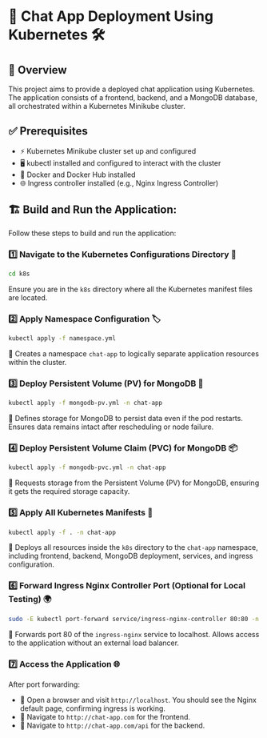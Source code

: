 # 🚀 Chat App Deployment Using Kubernetes 🛠️

## 📌 Overview
This project aims to provide a deployed chat application using Kubernetes. The application consists of a frontend, backend, and a MongoDB database, all orchestrated within a Kubernetes Minikube cluster.

## ✅ Prerequisites
- ⚡ Kubernetes Minikube cluster set up and configured
- 🖥️ kubectl installed and configured to interact with the cluster
- 🐳 Docker and Docker Hub installed
- 🌐 Ingress controller installed (e.g., Nginx Ingress Controller)
  
## 🏗️ Build and Run the Application:
Follow these steps to build and run the application:

### 1️⃣ Navigate to the Kubernetes Configurations Directory 📂
```sh
cd k8s
```
Ensure you are in the `k8s` directory where all the Kubernetes manifest files are located.

### 2️⃣ Apply Namespace Configuration 🏷️
```sh
kubectl apply -f namespace.yml
```
🔹 Creates a namespace `chat-app` to logically separate application resources within the cluster.

### 3️⃣ Deploy Persistent Volume (PV) for MongoDB 💾
```sh
kubectl apply -f mongodb-pv.yml -n chat-app
```
🔹 Defines storage for MongoDB to persist data even if the pod restarts. Ensures data remains intact after rescheduling or node failure.

### 4️⃣ Deploy Persistent Volume Claim (PVC) for MongoDB 📦
```sh
kubectl apply -f mongodb-pvc.yml -n chat-app
```
🔹 Requests storage from the Persistent Volume (PV) for MongoDB, ensuring it gets the required storage capacity.

### 5️⃣ Apply All Kubernetes Manifests 📜
```sh
kubectl apply -f . -n chat-app
```
🔹 Deploys all resources inside the `k8s` directory to the `chat-app` namespace, including frontend, backend, MongoDB deployment, services, and ingress configuration.

### 6️⃣ Forward Ingress Nginx Controller Port (Optional for Local Testing) 🌍
```sh
sudo -E kubectl port-forward service/ingress-nginx-controller 80:80 -n ingress-nginx
```
🔹 Forwards port 80 of the `ingress-nginx` service to localhost. Allows access to the application without an external load balancer.

### 7️⃣ Access the Application 🌐
After port forwarding:
- 🔗 Open a browser and visit `http://localhost`. You should see the Nginx default page, confirming ingress is working.
- 🔗 Navigate to `http://chat-app.com` for the frontend.
- 🔗 Navigate to `http://chat-app.com/api` for the backend.

